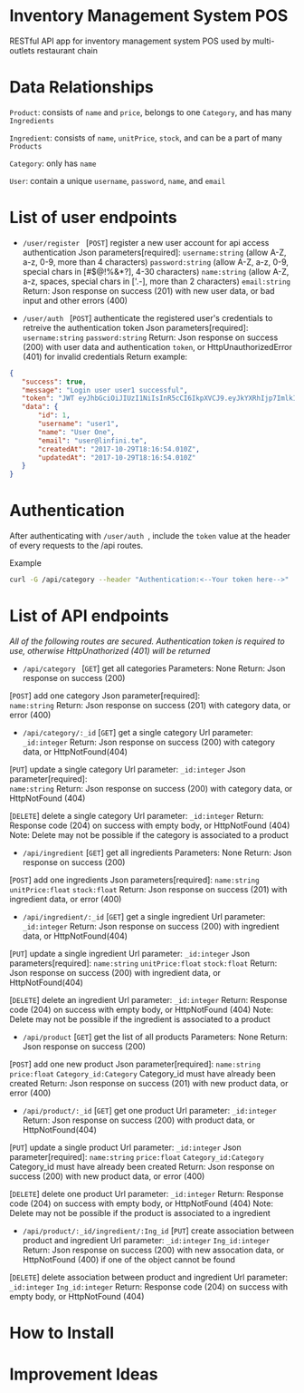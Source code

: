 # Inventory Management System POS
RESTful API app for inventory management system POS used by multi-outlets restaurant chain

# Data Relationships

`Product`: consists of `name` and `price`, belongs to one `Category`, and has many `Ingredients`

`Ingredient`: consists of `name`, `unitPrice`, `stock`, and can be a part of many `Products`

`Category`: only has `name`

`User`: contain a unique `username`, `password`, `name`, and `email`

# List of user endpoints

* `/user/register `
 [`POST`] register a new user account for api access authentication
 Json parameters[required]: 
    `username:string` (allow A-Z, a-z, 0-9, more than 4 characters)
    `password:string` (allow A-Z, a-z, 0-9, special chars in [#$@!%&*?], 4-30 characters)
    `name:string` (allow A-Z, a-z, spaces, special chars in ['.-], more than 2 characters)
    `email:string`
 Return: Json response on success (201) with new user data, or bad input and other errors (400)

 
* `/user/auth `
 [`POST`] authenticate the registered user's credentials to retreive the authentication token
 Json parameters[required]:
    `username:string`
    `password:string`
 Return: Json response on success (200) with user data and authentication `token`, or HttpUnauthorizedError (401) for invalid credentials
 Return example:

 ```json
 {
    "success": true,
    "message": "Login user user1 successful",
    "token": "JWT eyJhbGciOiJIUzI1NiIsInR5cCI6IkpXVCJ9.eyJkYXRhIjp7ImlkIjoxLCJ1c2VybmFtZSI6InVzZXIxIiwicGFzc3dvcmQiOiIkMmEkMTAkNEtHLkdQRDAuSFFPd0EzeVlFVXQzT2Y0ZkNxeXE2NEpORFF0dkRSVUhrYVdPbVh1ZnQ0aHEiLCJuYW1lIjoiVXNlciBPbmUiLCJlbWFpbCI6InVzZXJAbGluZmluaS50ZSIsImNyZWF0ZWRBdCI6IjIwMTctMTAtMjlUMTg6MTY6NTQuMDEwWiIsInVwZGF0ZWRBdCI6IjIwMTctMTAtMjlUMTg6MTY6NTQuMDEwWiJ9LCJpYXQiOjE1MDkzMTE2MTgsImV4cCI6MTUwOTkxNjQxOH0.Vc0nDjY81sshXdKTTiY1xK_i1iVuVYVsW1-qwv8AuBo",
    "data": {
        "id": 1,
        "username": "user1",
        "name": "User One",
        "email": "user@linfini.te",
        "createdAt": "2017-10-29T18:16:54.010Z",
        "updatedAt": "2017-10-29T18:16:54.010Z"
    }
}
 ```

# Authentication

After authenticating with `/user/auth `, include the `token` value at the header of every requests to the /api routes.

Example

```bash
curl -G /api/category --header "Authentication:<--Your token here-->"
```

# List of API endpoints

*All of the following routes are secured. Authentication token is required to use, otherwise HttpUnathorized (401) will be returned*

* `/api/category `
 [`GET`] get all categories
 Parameters: None
 Return: Json response on success (200) 

 [`POST`] add one category
 Json parameter[required]:  
    `name:string`
 Return: Json response on success (201) with category data, or error (400)


* `/api/category/:_id`
 [`GET`] get a single category
 Url parameter: 
    `_id:integer`
 Return: Json response on success (200) with category data, or HttpNotFound(404)
 
 [`PUT`] update a single category
 Url parameter: 
    `_id:integer`
 Json parameter[required]:  
    `name:string`
 Return: Json response on success (200) with category data, or HttpNotFound (404)
 
 [`DELETE`] delete a single category
 Url parameter: 
    `_id:integer`
 Return: Response code (204) on success with empty body, or HttpNotFound (404)
 Note: Delete may not be possible if the category is associated to a product


* `/api/ingredient` 
 [`GET`] get all ingredients
 Parameters: None
 Return: Json response on success (200) 

 [`POST`] add one ingredients
 Json parameters[required]:
    `name:string`
    `unitPrice:float`
    `stock:float`
 Return: Json response on success (201) with ingredient data, or error (400)


* `/api/ingredient/:_id` 
 [`GET`] get a single ingredient
 Url parameter: 
    `_id:integer`
 Return: Json response on success (200) with ingredient data, or HttpNotFound(404)
 
 [`PUT`] update a single ingredient
 Url parameter: 
    `_id:integer`
 Json parameters[required]:
    `name:string`
    `unitPrice:float`
    `stock:float`
 Return: Json response on success (200) with ingredient data, or HttpNotFound(404)
 
 [`DELETE`] delete an ingredient
 Url parameter: 
    `_id:integer`
 Return: Response code (204) on success with empty body, or HttpNotFound (404)
 Note: Delete may not be possible if the ingredient is associated to a product


* `/api/product` 
 [`GET`] get the list of all products
 Parameters: None
 Return: Json response on success (200) 

 [`POST`] add one new product
 Json parameter[required]:
    `name:string`
    `price:float`
    `Category_id:Category` Category_id must have already been created
 Return: Json response on success (201) with new product data, or error (400)

* `/api/product/:_id` 
 [`GET`] get one product
 Url parameter:
    `_id:integer`
 Return: Json response on success (200) with product data, or HttpNotFound(404)

 [`PUT`] update a single product
 Url parameter: 
    `_id:integer`
 Json parameter[required]:
    `name:string`
    `price:float`
    `Category_id:Category` Category_id must have already been created
 Return: Json response on success (200) with new product data, or error (400)

 [`DELETE`] delete one product
 Url parameter: 
    `_id:integer`
 Return: Response code (204) on success with empty body, or HttpNotFound (404)
 Note: Delete may not be possible if the product is associated to a ingredient

* `/api/product/:_id/ingredient/:Ing_id` 
 [`PUT`] create association between product and ingredient
 Url parameter: 
    `_id:integer`
    `Ing_id:integer`
 Return: Json response on success (200) with new assocation data, or HttpNotFound (400) if one of the object cannot be found

 [`DELETE`] delete association between product and ingredient
 Url parameter: 
    `_id:integer`
    `Ing_id:integer`
 Return: Response code (204) on success with empty body, or HttpNotFound (404)

# How to Install



# Improvement Ideas




